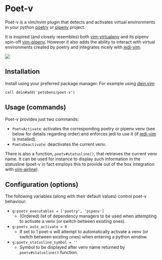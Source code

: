 # Poet-v

Poet-v is a vim/nvim plugin that detects and activates virtual environments in your python
[poetry](https://github.com/python-poetry/poetry) or
[pipenv](https://github.com/pypa/pipenv) project.

It is inspired (and closely resembles) both
[vim-virtualenv](https://github.com/jmcantrell/vim-virtualenv) and its pipenv spin-off
[vim-pipenv](https://github.com/PieterjanMontens/vim-pipenv). However it also adds the
ability to interact with virtual environments created by poetry and integrates nicely with
[jedi-vim](https://github.com/davidhalter/jedi-vim).

![](https://user-images.githubusercontent.com/2583971/71567884-35dd0580-2aa1-11ea-9109-829baa65392a.png)

## Installation

Install using your preferred package manager. For example using [dein.vim](https://github.com/Shougo/dein.vim):

```viml
call dein#add('petobens/poet-v')
```

## Usage (commands)

Poet-v provides just two commands:

- `PoetvActivate`: activates the corresponding poetry or pipenv venv (see below for
    details regarding order) and enforces jedi to use it (if
    [jedi-vim](https://github.com/davidhalter/jedi-vim) is installed).
- `PoetvDeactivate`: deactivates the current venv.

There is also a function, `poetv#statusline()`, that retrieves the current venv name. It
can be used for instance to display such information in the statusline (poet-v in fact
employs this to provide out of the box integration with
[vim-airline](https://github.com/vim-airline/vim-airline)).

## Configuration (options)

The following variables (along with their default values) control poet-v behaviour:

- `g:poetv_executables = ['poetry', 'pipenv']`
    - (Ordered) list of dependency managers to be used when attempting to activate a venv
    (or switch between existing ones).
- `g:poetv_auto_activate = 0`
    - If set to 1 poet-v will attempt to automatically activate a venv (or switch between
     existing ones) when entering a python window.
- `g:poetv_statusline_symbol = ''`
    - Symbol to be displayed after venv name returned by `poetv#statusline()` function.
